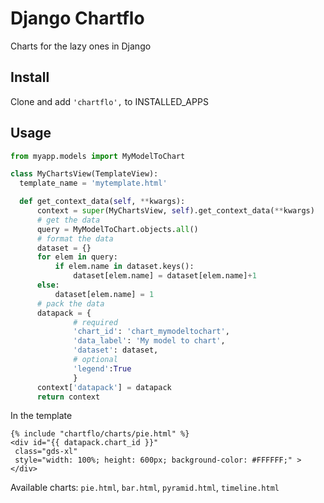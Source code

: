 Django Chartflo
===============

Charts for the lazy ones in Django

Install
--------------

Clone and add `'chartflo',` to INSTALLED_APPS


Usage
--------------

  ```python
from myapp.models import MyModelToChart

class MyChartsView(TemplateView):
    template_name = 'mytemplate.html'

    def get_context_data(self, **kwargs):
        context = super(MyChartsView, self).get_context_data(**kwargs)
        # get the data
        query = MyModelToChart.objects.all()
        # format the data
        dataset = {}
        for elem in query:
        	if elem.name in dataset.keys():
        		dataset[elem.name] = dataset[elem.name]+1
        else:
        	dataset[elem.name] = 1
        # pack the data
        datapack = {
        		# required
        		'chart_id': 'chart_mymodeltochart',
        		'data_label': 'My model to chart', 
        		'dataset': dataset, 
        		# optional
        		'legend':True
        		}
        context['datapack'] = datapack
        return context
  ```
In the template

   ```django
{% include "chartflo/charts/pie.html" %}
<div id="{{ datapack.chart_id }}" 
	class="gds-xl" 
	style="width: 100%; height: 600px; background-color: #FFFFFF;" >
</div>
   ```
Available charts: `pie.html`, `bar.html`, `pyramid.html`, `timeline.html`


